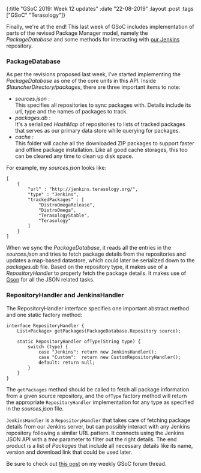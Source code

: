{:title  "GSoC 2019: Week 12 updates"
 :date   "22-08-2019"
 :layout :post
 :tags   ["GSoC" "Terasology"]}

Finally, we're at the end! This last week of GSoC includes implementation of parts of the revised Package Manager model, namely the _PackageDatabase_ and some methods for interacting with [our Jenkins](http://jenkins.terasology.org) repository. <!-- more -->

### PackageDatabase

As per the revisions proposed last week, I've started implementing the _PackageDatabase_ as one of the core units in this API. Inside _$launcherDirectory/packages_, there are three important items to note:

* _sources.json_ :  
  This specifies all repositories to sync packages with. Details include its url, type and the names of packages to track.
* _packages.db_ :  
  It's a serialized _HashMap_ of repositories to lists of tracked packages that serves as our primary data store while querying for packages.
* _cache_ :  
  This folder will cache all the downloaded ZIP packages to support faster and offline package installation. Like all good cache storages, this too can be cleared any time to clean up disk space.
    

For example, my _sources.json_ looks like:

```lang-json
[
	{
		"url" : "http://jenkins.terasology.org/",
		"type" : "Jenkins",
		"trackedPackages" : [
			"DistroOmegaRelease",
			"DistroOmega",
			"TerasologyStable",
			"Terasology"
		]
	}
]
```

When we sync the _PackageDatabase_, it reads all the entries in the _sources.json_ and tries to fetch package details from the repositories and updates a map-based datastore, which could later be serialized down to the _packages.db_ file. Based on the repository type, it makes use of a _RepositoryHandler_ to properly fetch the package details. It makes use of [Gson](https://github.com/google/gson) for all the JSON related tasks.

### RepositoryHandler and JenkinsHandler

The RepositoryHandler interface specifies one important abstract method and one static factory method:

```lang-java
interface RepositoryHandler {
	List<Package> getPackages(PackageDatabase.Repository source);

	static RepositoryHandler ofType(String type) {
		switch (type) {
			case "Jenkins": return new JenkinsHandler();
			case "Custom":  return new CustomRepositoryHandler();
			default: return null;
		}
	}
}
```

The `getPackages` method should be called to fetch all package information from a given source repository, and the `ofType` factory method will return the appropriate `RepositoryHandler` implementation for any type as specified in the _sources.json_ file.

`JenkinsHandler` is a `RepositoryHandler` that takes care of fetching package details from our Jenkins server, but can possibly interact with any Jenkins repository following a similar URL pattern. It connects using the Jenkins JSON API with a _tree_ parameter to filter out the right details. The end product is a list of _Packages_ that include all necessary details like its name, version and download link that could be used later.

Be sure to check out [this post](https://forum.terasology.org/threads/gsoc-2019-terasology-launcher-4-0.2268/post-16394) on my weekly GSoC forum thread.